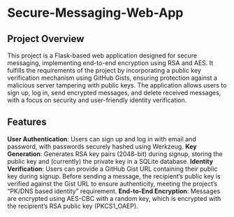 # Secure-Messaging-Web-App

## Project Overview

This project is a Flask-based web application designed for secure messaging, implementing end-to-end encryption using RSA and AES. It fulfills the requirements of the project by incorporating a public key verification mechanism using GitHub Gists, ensuring protection against a malicious server tampering with public keys. The application allows users to sign up, log in, send encrypted messages, and delete received messages, with a focus on security and user-friendly identity verification.

## Features

 **User Authentication**: Users can sign up and log in with email and password, with passwords securely hashed using Werkzeug.
 **Key Generation**: Generates RSA key pairs (2048-bit) during signup, storing the public key and (currently) the private key in a SQLite database.
**Identity Verification**: Users can provide a GitHub Gist URL containing their public key during signup. Before sending a message, the recipient’s public key is verified against the Gist URL to ensure authenticity, meeting the project’s “PK/DNS based identity” requirement.
**End-to-End Encryption**: Messages are encrypted using AES-CBC with a random key, which is encrypted with the recipient’s RSA public key (PKCS1_OAEP).
